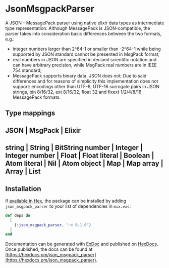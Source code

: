 # JsonMsgpackParser

A JSON - MessagePack parser using native elixir data types as intermediate type representation. Although MessagePack is JSON-compatible, the parser takes into consideration basic differences between the two formats, e.g.:

- integer numbers larger than 2^64-1 or smaller than -2^64-1 while being supported by JSON standard cannot be presented in MsgPack format;
- real numbers in JSON are specified in deciaml scientific notation and can have arbitrary precision, while MsgPack real numbers are in IEEE 754 standard;
- MessagePack supports binary data, JSON does not;
Due to said differences and for reasons of simplicity this implementation does not support: encodings other than UTF-8, UTF-16 surrogate pairs in JSON strings, bin 8/16/32, ext 8/16/32, float 32 and fixext 1/2/4/8/16 MessagePack formats.

## Type mappings

 JSON   | MsgPack | Elixir 
------------------------------
string  | String  | BitString
number  | Integer | Integer
number  | Float   | Float
literal | Boolean | Atom
literal | Nil     | Atom
object  | Map     | Map
array   | Array   | List
------------------------------
## Installation

If [available in Hex](https://hex.pm/docs/publish), the package can be installed
by adding `json_msgpack_parser` to your list of dependencies in `mix.exs`:

```elixir
def deps do
  [
    {:json_msgpack_parser, "~> 0.1.0"}
  ]
end
```

Documentation can be generated with [ExDoc](https://github.com/elixir-lang/ex_doc)
and published on [HexDocs](https://hexdocs.pm). Once published, the docs can
be found at [https://hexdocs.pm/json_msgpack_parser](https://hexdocs.pm/json_msgpack_parser).

